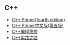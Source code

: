 ## C++
- [C++ Primer(fourth edition)](C++Primer/README.md)
- [C++ Primer中文版(第五版)](C++Primer中文版/README.md)
- [C++编程思想](C++编程思想/README.md)
- [C++实践之路](C++实践之路/README.md)